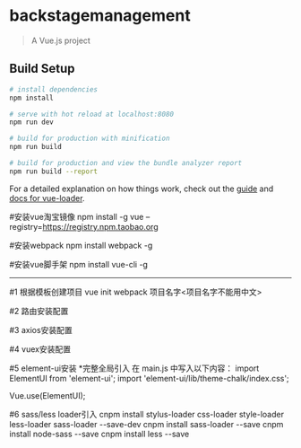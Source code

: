 # backstagemanagement

> A Vue.js project

## Build Setup

``` bash
# install dependencies
npm install

# serve with hot reload at localhost:8080
npm run dev

# build for production with minification
npm run build

# build for production and view the bundle analyzer report
npm run build --report
```

For a detailed explanation on how things work, check out the [guide](http://vuejs-templates.github.io/webpack/) and [docs for vue-loader](http://vuejs.github.io/vue-loader).

#安装vue淘宝镜像 
npm install -g vue –registry=https://registry.npm.taobao.org

#安装webpack 
npm install webpack -g

#安装vue脚手架 
npm install vue-cli -g

***************************************************************
#1 根据模板创建项目 
vue init webpack 项目名字<项目名字不能用中文>

#2 路由安装配置

#3 axios安装配置

#4 vuex安装配置

#5 element-ui安装
*完整全局引入
在 main.js 中写入以下内容：
import ElementUI from 'element-ui';
import 'element-ui/lib/theme-chalk/index.css';

Vue.use(ElementUI);

#6 sass/less loader引入
cnpm install stylus-loader css-loader style-loader less-loader sass-loader --save-dev
cnpm install sass-loader --save
cnpm install node-sass --save
cnpm install less --save